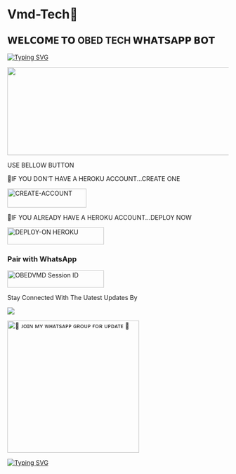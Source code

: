 # Vmd-Tech🦃 
## 𝗪𝗘𝗟𝗖𝗢𝗠E 𝗧𝗢 OBED TECH 𝗪𝗛𝗔𝗧𝗦𝗔𝗣𝗣 𝗕𝗢𝗧

[![Typing SVG](https://readme-typing-svg.herokuapp.com?font=Rockstar-ExtraBold&size=30&pause=1000&color=red&center=true&vCenter=true&width=350&height=50&lines=`🩸⃟༑༑OBED`🩸⃟༑༑+TECH+BOT+`🩸⃟༑༑)](https://git.io/typing-svg)

<p align="centre"><img src="https://files.catbox.moe/f70978.jpg" width="900" height="200" />


 USE BELLOW BUTTON 

   💪IF YOU DON'T HAVE A HEROKU ACCOUNT...CREATE ONE
   
   <a href="https://signup.heroku.com/"><img title="CREATE-ACCOUNT" src="https://img.shields.io/badge/CREATE-ACCOUNT-h?color=purple&style=for-the-badge&logo=heroku" width="180" height="43.45"/></a></p>


   🦾IF YOU ALREADY HAVE A HEROKU ACCOUNT...DEPLOY NOW

 <a href="https://dashboard.heroku.com/new?template=https://github.com/Trippleo1802/Kicked"><img title="DEPLOY-ON HEROKU" src="https://img.shields.io/badge/DEPLOY-ON HEROKU-h?color=purple&style=for-the-badge&logo=heroku" width="220" height="38.45"/></a></p> 


### Pair with WhatsApp
  <div align="left">
    <a href="https://session1234-76aeb9a87df0.herokuapp.com/">
        <img title="OBEDVMD Session ID" src="https://img.shields.io/badge/GET%20SESSION-FF5733?style=for-the-badge&logo=msi&logoColor=white" width="220" height="38.45" />
    </a> 

     

   Stay Connected With The Uatest Updates By
   <br>

<a><img src='https://i.imgur.com/LyHic3i.gif'/>

<a href="https://whatsapp.com/channel/0029Vb46YKVGehEEbFN3jH3I"><img src="https://img.shields.io/badge/%F0%9F%8E%89%20ᴊᴏɪɴ%20ᴏᴜʀ%20ᴡʜᴀᴛsᴀᴘᴘ%20ᴄʜᴀɴɴᴇʟ-red" alt="🔰 ᴊᴏɪɴ ᴍʏ ᴡʜᴀᴛsᴀᴘᴘ ɢʀᴏᴜᴘ ғᴏʀ ᴜᴘᴅᴀᴛᴇ 🔰" width="300"></a>
</div>

<a href="https://git.io/typing-svg"><img src="https://readme-typing-svg.demolab.com?font=Fira+Code&pause=1000&random=false&width=435&lines=𝗧𝗛𝗜𝗦+𝗜𝗦+OBED TECH 𝗕𝗢𝗧+𝗠𝗔𝗗𝗘+𝗜𝗡+KENYA" alt="Typing SVG" /></a>
 

